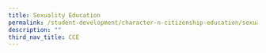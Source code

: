 ```yaml
---
title: Sexuality Education
permalink: /student-development/character-n-citizenship-education/sexuality-education
description: ""
third_nav_title: CCE
---
```

